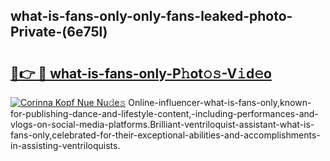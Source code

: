 ## what-is-fans-only-only-fans​-leaked-photo​-Private-(6e75l)


# <h2><a href="https://mediaupload.pro?title=what-is-fans-only&ref=git">🔗👉 🔴 what-is-fans-only-P𝚑ot𝚘𝚜-V𝚒d𝚎o</a></h2>

[![Corinna Kopf Nue Nu𝚍e𝚜](https://i.imgur.com/0qMVB7G.gif)](https://mediaupload.pro?title=what-is-fans-only&ref=git)
Online-influencer-what-is-fans-only,known-for-publishing-dance-and-lifestyle-content,-including-performances-and-vlogs-on-social-media-platforms.Brilliant-ventriloquist-assistant-what-is-fans-only,celebrated-for-their-exceptional-abilities-and-accomplishments-in-assisting-ventriloquists.  